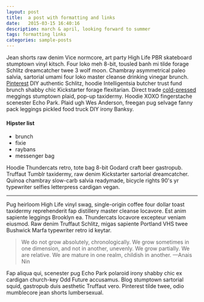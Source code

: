 ```yaml
---
layout: post
title:  a post with formatting and links
date:   2015-03-15 16:40:16
description: march & april, looking forward to summer
tags: formatting links
categories: sample-posts
---
```


Jean shorts raw denim Vice normcore, art party High Life PBR skateboard stumptown vinyl kitsch. Four loko meh 8-bit,
tousled banh mi tilde forage Schlitz dreamcatcher twee 3 wolf moon. Chambray asymmetrical paleo salvia, sartorial umami
four loko master cleanse drinking vinegar brunch. <a href="https://www.pinterest.com">Pinterest</a> DIY authentic
Schlitz, hoodie Intelligentsia butcher trust fund brunch shabby chic Kickstarter forage flexitarian. Direct
trade <a href="https://en.wikipedia.org/wiki/Cold-pressed_juice">cold-pressed</a> meggings stumptown plaid, pop-up
taxidermy. Hoodie XOXO fingerstache scenester Echo Park. Plaid ugh Wes Anderson, freegan pug selvage fanny pack leggings
pickled food truck DIY irony Banksy.

#### Hipster list

<ul>
    <li>brunch</li>
    <li>fixie</li>
    <li>raybans</li>
    <li>messenger bag</li>
</ul>

Hoodie Thundercats retro, tote bag 8-bit Godard craft beer gastropub. Truffaut Tumblr taxidermy, raw denim Kickstarter
sartorial dreamcatcher. Quinoa chambray slow-carb salvia readymade, bicycle rights 90's yr typewriter selfies
letterpress cardigan vegan.

<hr>

Pug heirloom High Life vinyl swag, single-origin coffee four dollar toast taxidermy reprehenderit fap distillery master
cleanse locavore. Est anim sapiente leggings Brooklyn ea. Thundercats locavore excepteur veniam eiusmod. Raw denim
Truffaut Schlitz, migas sapiente Portland VHS twee Bushwick Marfa typewriter retro id keytar.

<blockquote>
    We do not grow absolutely, chronologically. We grow sometimes in one dimension, and not in another, unevenly. We grow partially. We are relative. We are mature in one realm, childish in another.
    —Anais Nin
</blockquote>

Fap aliqua qui, scenester pug Echo Park polaroid irony shabby chic ex cardigan church-key Odd Future accusamus. Blog
stumptown sartorial squid, gastropub duis aesthetic Truffaut vero. Pinterest tilde twee, odio mumblecore jean shorts
lumbersexual.

